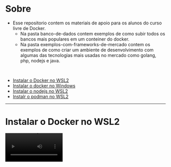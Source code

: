 # Sobre

- Esse repositorio contem os materiais de apoio para os alunos do curso livre de Docker.
  - Na pasta banco-de-dados contem exemplos de como subir todos os bancos mais populares em um conteiner do docker.
  - Na pasta exemplos-com-frameworks-de-mercado contem os exemplos de como criar um ambiente de desenvolvimento com algumas das tecnologias mais usadas no mercado como golang, php, nodejs e java.

<br>

- [Instalar o Docker no WSL2](#stack)
- [Instalar o docker no Windows]()
- [Instalar o nodejs no WSL2](#queue)
- [Instalr o podman no WSL2](#deck)

<hr>

<a id="stack"></a>
# Instalar o Docker no WSL2

<video src='./.github/test.mp4' width=180/>
